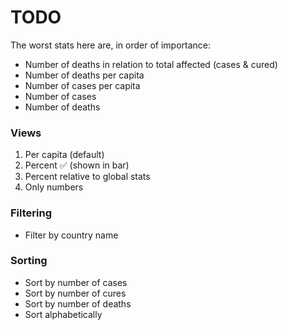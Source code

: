 # TODO

The worst stats here are, in order of importance:

- Number of deaths in relation to total affected (cases & cured)
- Number of deaths per capita
- Number of cases per capita
- Number of cases
- Number of deaths

### Views

1. Per capita (default)
2. Percent ✅ (shown in bar)
2. Percent relative to global stats
3. Only numbers

### Filtering

- Filter by country name

### Sorting

- Sort by number of cases
- Sort by number of cures
- Sort by number of deaths
- Sort alphabetically